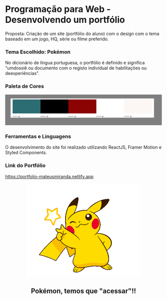 # Programação para Web - Desenvolvendo um portfólio

Proposta: Criação de um site (portfólio do aluno) com o design com o tema baseado em um jogo, HQ, série ou filme preferido. 


### Tema Escolhido: Pokémon

No dicionário de língua portuguesa, o portfólio é definido e significa “umdossiê ou documento com o registo individual de habilitações ou deexperiências”.


### Paleta de Cores
![paleta de cores](https://raw.githubusercontent.com/MateusJunio016/imagensPortfolio/main/paleta%20de%20cores.png)

### Ferramentas e Linguagens
O desenvolvimento do site foi realizado utilizando ReactJS, Framer Motion e Styled Components.



### Link do Portfólio
https://portfolio-mateusmiranda.netlify.app





<div align="center">
<img src="https://github.com/MateusJunio016/imagensPortfolio/blob/main/pikachu.gif" />
</div>
<div align="center">
  <h2>Pokémon, temos que "acessar"!!</h2>
</div>
